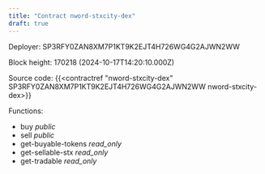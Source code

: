 ```yaml
---
title: "Contract nword-stxcity-dex"
draft: true
---
```

Deployer: SP3RFY0ZAN8XM7P1KT9K2EJT4H726WG4G2AJWN2WW


 



Block height: 170218 (2024-10-17T14:20:10.000Z)

Source code: {{<contractref "nword-stxcity-dex" SP3RFY0ZAN8XM7P1KT9K2EJT4H726WG4G2AJWN2WW nword-stxcity-dex>}}

Functions:

* buy _public_
* sell _public_
* get-buyable-tokens _read_only_
* get-sellable-stx _read_only_
* get-tradable _read_only_
